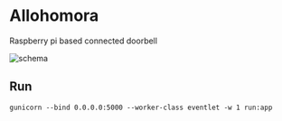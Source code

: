 # Allohomora
Raspberry pi based connected doorbell

![schema](/schema/path/to/allohomora.png?raw=true)

## Run

```gunicorn --bind 0.0.0.0:5000 --worker-class eventlet -w 1 run:app```

